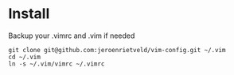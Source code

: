 # Install

Backup your .vimrc and .vim if needed

    git clone git@github.com:jeroenrietveld/vim-config.git ~/.vim
    cd ~/.vim
    ln -s ~/.vim/vimrc ~/.vimrc
